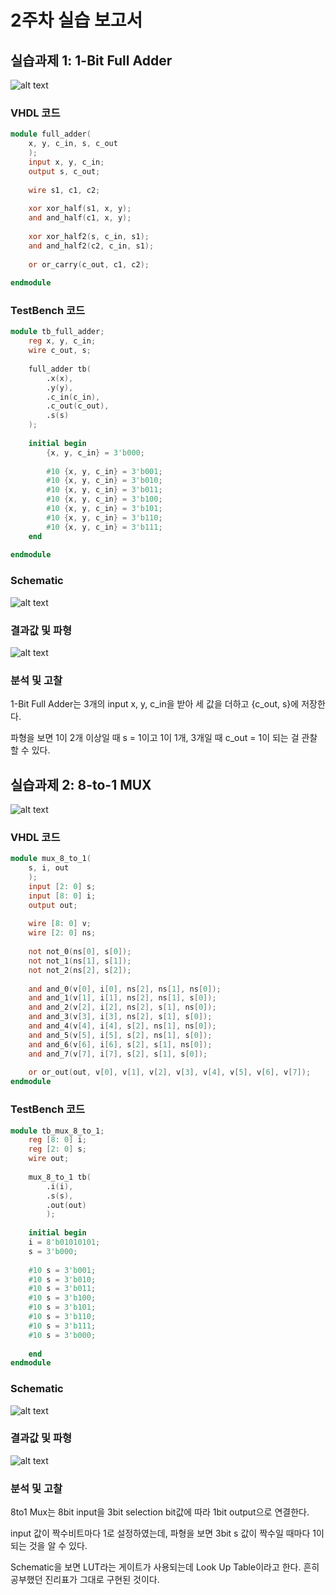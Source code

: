 # 2주차 실습 보고서

## 실습과제 1: 1-Bit Full Adder

![alt text](images/image.png)
### VHDL 코드
```v
module full_adder(
    x, y, c_in, s, c_out
    );
    input x, y, c_in;
    output s, c_out;
    
    wire s1, c1, c2;
    
    xor xor_half(s1, x, y);
    and and_half(c1, x, y);
    
    xor xor_half2(s, c_in, s1);
    and and_half2(c2, c_in, s1);
    
    or or_carry(c_out, c1, c2);
    
endmodule
```

### TestBench 코드
```v
module tb_full_adder;
    reg x, y, c_in;
    wire c_out, s;
    
    full_adder tb(
        .x(x),
        .y(y),
        .c_in(c_in),
        .c_out(c_out),
        .s(s)
    );
    
    initial begin
        {x, y, c_in} = 3'b000;
        
        #10 {x, y, c_in} = 3'b001;
        #10 {x, y, c_in} = 3'b010;
        #10 {x, y, c_in} = 3'b011;
        #10 {x, y, c_in} = 3'b100;
        #10 {x, y, c_in} = 3'b101;
        #10 {x, y, c_in} = 3'b110;
        #10 {x, y, c_in} = 3'b111;
    end
    
endmodule
```

### Schematic
![alt text](images/image-1.png)

### 결과값 및 파형

![alt text](images/image-2.png)

### 분석 및 고찰

1-Bit Full Adder는
3개의 input x, y, c_in을 받아
세 값을 더하고 {c_out, s}에 저장한다.

파형을 보면 1이 2개 이상일 때 s = 1이고
1이 1개, 3개일 때 c_out = 1이 되는 걸 관찰할 수 있다.

## 실습과제 2: 8-to-1 MUX

![alt text](images/image-3.png)

### VHDL 코드

```v
module mux_8_to_1(
    s, i, out
    );
    input [2: 0] s;
    input [8: 0] i;
    output out;
    
    wire [8: 0] v;
    wire [2: 0] ns;
    
    not not_0(ns[0], s[0]);
    not not_1(ns[1], s[1]);
    not not_2(ns[2], s[2]);
    
    and and_0(v[0], i[0], ns[2], ns[1], ns[0]);
    and and_1(v[1], i[1], ns[2], ns[1], s[0]);
    and and_2(v[2], i[2], ns[2], s[1], ns[0]);
    and and_3(v[3], i[3], ns[2], s[1], s[0]);
    and and_4(v[4], i[4], s[2], ns[1], ns[0]);
    and and_5(v[5], i[5], s[2], ns[1], s[0]);
    and and_6(v[6], i[6], s[2], s[1], ns[0]);
    and and_7(v[7], i[7], s[2], s[1], s[0]);
    
    or or_out(out, v[0], v[1], v[2], v[3], v[4], v[5], v[6], v[7]);
endmodule
```

### TestBench 코드

```v
module tb_mux_8_to_1;
    reg [8: 0] i;
    reg [2: 0] s;
    wire out;
    
    mux_8_to_1 tb(
        .i(i),
        .s(s),
        .out(out)
        );
    
    initial begin
    i = 8'b01010101;
    s = 3'b000;
    
    #10 s = 3'b001;
    #10 s = 3'b010;
    #10 s = 3'b011;
    #10 s = 3'b100;
    #10 s = 3'b101;
    #10 s = 3'b110;
    #10 s = 3'b111;
    #10 s = 3'b000;
    
    end
endmodule
```

### Schematic

![alt text](images/image-4.png)

### 결과값 및 파형

![alt text](images/image-5.png)

### 분석 및 고찰

8to1 Mux는 8bit input을 3bit selection bit값에 따라 1bit output으로 연결한다.

input 값이 짝수비트마다 1로 설정하였는데,
파형을 보면 3bit s 값이 짝수일 때마다 1이 되는 것을 알 수 있다.

Schematic을 보면 LUT라는 게이트가 사용되는데 Look Up Table이라고 한다.
흔히 공부했던 진리표가 그대로 구현된 것이다.
